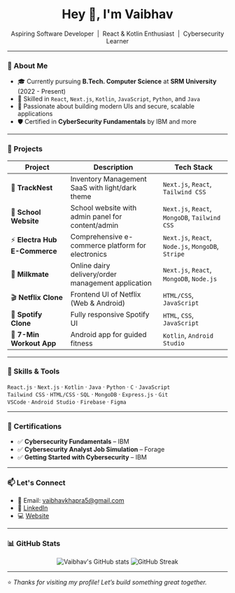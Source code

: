 <h1 align="center">Hey 👋, I'm Vaibhav</h1>
<p align="center">
  Aspiring Software Developer &nbsp;|&nbsp; React & Kotlin Enthusiast &nbsp;|&nbsp; Cybersecurity Learner
</p>

---

### 🚀 About Me

- 🎓 Currently pursuing **B.Tech. Computer Science** at **SRM University** (2022 - Present)
- 🔧 Skilled in `React`, `Next.js`, `Kotlin`, `JavaScript`, `Python`, and `Java`
- 🎯 Passionate about building modern UIs and secure, scalable applications
- 🛡️ Certified in **CyberSecurity Fundamentals** by IBM and more

---

### 💼 Projects

| Project                        | Description                                            | Tech Stack                                  |
|--------------------------------|--------------------------------------------------------|---------------------------------------------|
| 🎯 **TrackNest**               | Inventory Management SaaS with light/dark theme        | `Next.js`, `React`, `Tailwind CSS`          |
| 🏫 **School Website**          | School website with admin panel for content/admin      | `Next.js`, `React`, `MongoDB`, `Tailwind CSS` |
| ⚡ **Electra Hub E-Commerce**   | Comprehensive e-commerce platform for electronics      | `Next.js`, `React`, `Node.js`, `MongoDB`, `Stripe` |
| 🥛 **Milkmate**                | Online dairy delivery/order management application     | `Next.js`, `React`, `MongoDB`, `Node.js`    |
| 🎬 **Netflix Clone**           | Frontend UI of Netflix (Web & Android)                 | `HTML/CSS`, `JavaScript`                    |
| 🎵 **Spotify Clone**           | Fully responsive Spotify UI                            | `HTML`, `CSS`, `JavaScript`                 |
| 💪 **7-Min Workout App**       | Android app for guided fitness                         | `Kotlin`, `Android Studio`                  |

---

### 🧠 Skills & Tools

`React.js` · `Next.js` · `Kotlin` · `Java` · `Python` · `C` · `JavaScript`  
`Tailwind CSS` · `HTML/CSS` · `SQL` · `MongoDB` · `Express.js` · `Git`  
`VSCode` · `Android Studio` · `Firebase` · `Figma`

---

### 📜 Certifications

- ✅ **Cybersecurity Fundamentals** – IBM
- ✅ **Cybersecurity Analyst Job Simulation** – Forage
- ✅ **Getting Started with Cybersecurity** – IBM

---

### 📫 Let's Connect

- 📧 Email: [vaibhavkhapra5@gmail.com](mailto:vaibhavkhapra5@gmail.com)
- 💼 [LinkedIn](https://www.linkedin.com/in/vaibhavkhapra)
- 💻 [Website](https://vaibhavkhapra.vercel.app)

---

### 📊 GitHub Stats

<p align="center">
  <img src="https://github-readme-stats.vercel.app/api?username=vaibhav-khapra&show_icons=true&theme=radical" alt="Vaibhav's GitHub stats" />
  <img src="https://github-readme-streak-stats.herokuapp.com/?user=vaibhav-khapra&theme=radical" alt="GitHub Streak" />
</p>

---

⭐ *Thanks for visiting my profile! Let’s build something great together.*
